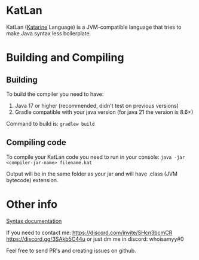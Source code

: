 # KatLan
KatLan ([Katarine](https://github.com/whoisamyy/katarine) Language) is a JVM-compatible language that tries to make Java syntax less boilerplate.

# Building and Compiling

## Building

To build the compiler you need to have: 
1. Java 17 or higher (recommended, didn't test on previous versions)
2. Gradle compatible with your java version (for java 21 the version is 8.6+)

Command to build is: `gradlew build`

## Compiling code

To compile your KatLan code you need to run in your console:
   `java -jar <compiler-jar-name> filename.kat`

Output will be in the same folder as your jar and will have .class (JVM bytecode) extension.

# Other info

[Syntax documentation](https://github.com/whoisamyy/KatLan/blob/master/docs/syntax.md)

If you need to contact me:
https://discord.com/invite/SHcn3bcmCR
https://discord.gg/3SAkb5C44u
or just dm me in discord: whoisamyy#0

Feel free to send PR's and creating issues on github.